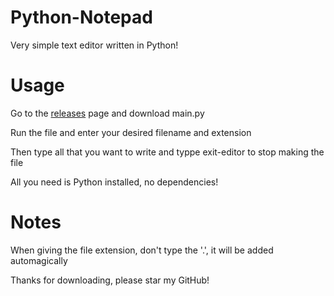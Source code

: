 # Python-Notepad
Very simple text editor written in Python!

# Usage
Go to the [releases](https://github.com/WilliamAfton-codes/Python-Notepad/releases) page and download main.py

Run the file and enter your desired filename and extension

Then type all that you want to write and typpe exit-editor to stop making the file

All you need is Python installed, no dependencies!

# Notes
When giving the file extension, don't type the '.', it will be added automagically

Thanks for downloading, please star my GitHub!
